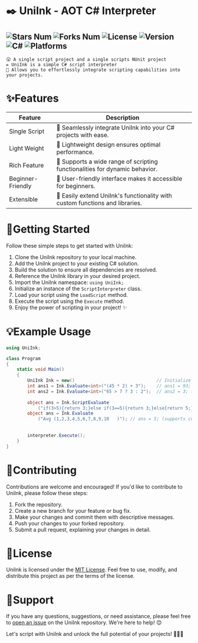 # ✒️ UniInk - AOT C# Interpreter

![Stars Num](https://img.shields.io/github/stars/Arc-huangjingtong/UniInk-CSharpInterpreter4Unity?style=social&logo=github)
![Forks Num](https://img.shields.io/github/forks/Arc-huangjingtong/UniInk-CSharpInterpreter4Unity?style=social&logo=github)
![License  ](https://img.shields.io/badge/license-MIT-yellow)
![Version  ](https://img.shields.io/badge/version-1.0.0-green)
![C#       ](https://img.shields.io/badge/CSharp-8.0%20or%20later-blue)
![Platforms](https://img.shields.io/badge/platforms-Android%20|%20Windows-lightgrey)
---

```
😮 A single script project and a single scripts NUnit project 
✒️ UniInk is a simple C# script interpreter 
🎉 Allows you to effortlessly integrate scripting capabilities into your projects. 
```

# ✨Features

| Feature           | Description                                                                  |
|-------------------|------------------------------------------------------------------------------|
| Single Script     | 🧩 Seamlessly integrate UniInk into your C# projects with ease.              |
| Light Weight      | 💪 Lightweight design ensures optimal performance.                           |
| Rich Feature      | 📝 Supports a wide range of scripting functionalities for dynamic behavior.  |
| Beginner-Friendly | 🙌 User-friendly interface makes it accessible for beginners.                |
| Extensible        | 🔌 Easily extend UniInk's functionality with custom functions and libraries. |

# 🚀Getting Started

Follow these simple steps to get started with UniInk:

1. Clone the UniInk repository to your local machine.
2. Add the UniInk project to your existing C# solution.
3. Build the solution to ensure all dependencies are resolved.
4. Reference the UniInk library in your desired project.
5. Import the UniInk namespace: `using UniInk;`
6. Initialize an instance of the `ScriptInterpreter` class.
7. Load your script using the `LoadScript` method.
8. Execute the script using the `Execute` method.
9. Enjoy the power of scripting in your project! ✨

# 💡Example Usage

```csharp
using UniInk;

class Program
{
    static void Main()
    {
        UniInk Ink = new()                               // Initialize a new instance;
        int ans1 = Ink.Evaluate<int>("(45 * 2) + 3");    // ans1 = 93;
        int ans2 = Ink.Evaluate<int>("65 > 7 ? 3 : 2");  // ans2 = 3; (supports ternary operators)
        
        object ans = Ink.ScriptEvaluate
            ("if(3>5){return 3;}else if(3==5){return 3;}else{return 5;}"); // ans = 5; (supports ifelse statement)
        object ans = Ink.Evaluate
            ("Avg (1,2,3,4,5,6,7,8,9,10   )"); // ans = 5; (supports custom functions)
        
        
        interpreter.Execute();
    }
}
```

# 🤝Contributing

Contributions are welcome and encouraged! If you'd like to contribute to UniInk, please follow these steps:

1. Fork the repository.
2. Create a new branch for your feature or bug fix.
3. Make your changes and commit them with descriptive messages.
4. Push your changes to your forked repository.
5. Submit a pull request, explaining your changes in detail.

# 📝License

UniInk is licensed under the [MIT License](LICENSE). Feel free to use, modify, and distribute this project as per the
terms of the license.

# 💬Support

If you have any questions, suggestions, or need assistance, please feel free
to [open an issue](https://github.com/username/UniInk/issues) on the UniInk repository. We're here to help! 😊

Let's script with UniInk and unlock the full potential of your projects! 🚀💡🌟